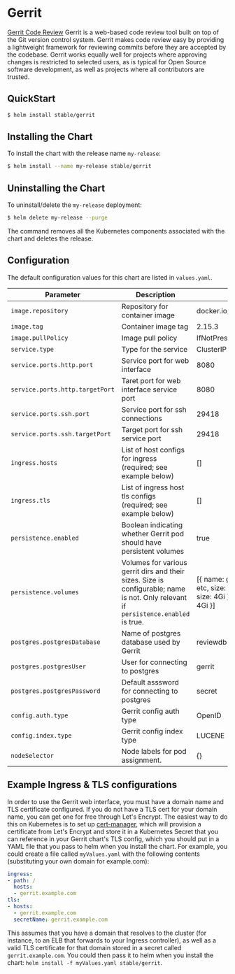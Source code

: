 # Gerrit

[Gerrit Code Review](https://www.gerritcodereview.com/) Gerrit is a web-based code review tool built on top of the Git 
version control system. Gerrit makes code review easy by providing a lightweight framework for reviewing commits before they are accepted by the codebase. Gerrit works equally well for projects where approving changes is restricted to selected users, as is typical for Open Source software development, as well as projects where all contributors are trusted.

## QuickStart

```bash
$ helm install stable/gerrit
```

## Installing the Chart

To install the chart with the release name `my-release`:

```bash
$ helm install --name my-release stable/gerrit
```

## Uninstalling the Chart

To uninstall/delete the `my-release` deployment:

```bash
$ helm delete my-release --purge
```

The command removes all the Kubernetes components associated with the chart and deletes the release.

## Configuration

The default configuration values for this chart are listed in `values.yaml`.

| Parameter                             | Description                                                  | Default                                           |
|---------------------------------------|-------------------------------------                         |---------------------------------------------------|
| `image.repository`                    | Repository for container image                               | docker.io/gerritcodereview/gerrit                               |
| `image.tag`                           | Container image tag                                          | 2.15.3                                           |
| `image.pullPolicy`                    | Image pull policy                                            | IfNotPresent                                      |
| `service.type`                        | Type for the service                                         | ClusterIP                                         |
| `service.ports.http.port`             | Service port for web interface                                       | 8080                                              |
| `service.ports.http.targetPort`       | Taret port for web interface service port                                      | 8080                                              |
| `service.ports.ssh.port`              | Service port for ssh connections                      | 29418                                              |
| `service.ports.ssh.targetPort`              | Target port for ssh service port                     | 29418                                              |
| `ingress.hosts`                             | List of host configs for ingress (required; see example below)             | []    |
| `ingress.tls`                             | List of ingress host tls configs (required; see example below)                                 | []     |
| `persistence.enabled`                  | Boolean indicating whether Gerrit pod should have persistent volumes                                  | true     |
| `persistence.volumes`                  | Volumes for various gerrit dirs and their sizes. Size is configurable; name is not. Only relevant if `persistence.enabled` is true.                                  | [{ name: git, size: 4Gi }, { name: etc, size: 4Gi }, { name: index, size: 4Gi }, { name: cache, size: 4Gi }]     |
| `postgres.postgresDatabase`                             | Name of postgres database used by Gerrit                                   | reviewdb     |
| `postgres.postgresUser`                             | User for connecting to postgres                                  | gerrit     |
| `postgres.postgresPassword`                             | Default asssword for connecting to postgres                                   | secret     |
| `config.auth.type`                             | Gerrit config auth type                                   | OpenID     |
| `config.index.type`                             | Gerrit config index type                                   | LUCENE     |
| `nodeSelector`                             | Node labels for pod assignment.                                   | {}     |

## Example Ingress & TLS configurations

In order to use the Gerrit web interface, you must have a domain name and TLS certificate configured. If you do not have a TLS cert for your domain name, you can get one for free through Let's Encrypt. The easiest way to do this on Kubernetes is to set up [cert-manager](https://github.com/jetstack/cert-manager), which will provision a certificate from Let's Encrypt and store it in a Kubernetes Secret that you can reference in your Gerrit chart's TLS config, which you should put in a YAML file that you pass to helm when you install the chart. For example, you could create a file called `myValues.yaml` with the following contents (substituting your own domain for example.com):

```yaml
ingress:
- path: /
  hosts:
  - gerrit.example.com
tls:
- hosts:
  - gerrit.example.com
  secretName: gerrit.example.com
```

This assumes that you have a domain that resolves to the cluster (for instance, to an ELB that forwards to your Ingress controller), as well as a valid TLS certificate for that domain stored in a secret called `gerrit.example.com`. You could then pass it to helm when you install the chart: `helm install -f myValues.yaml stable/gerrit`.

